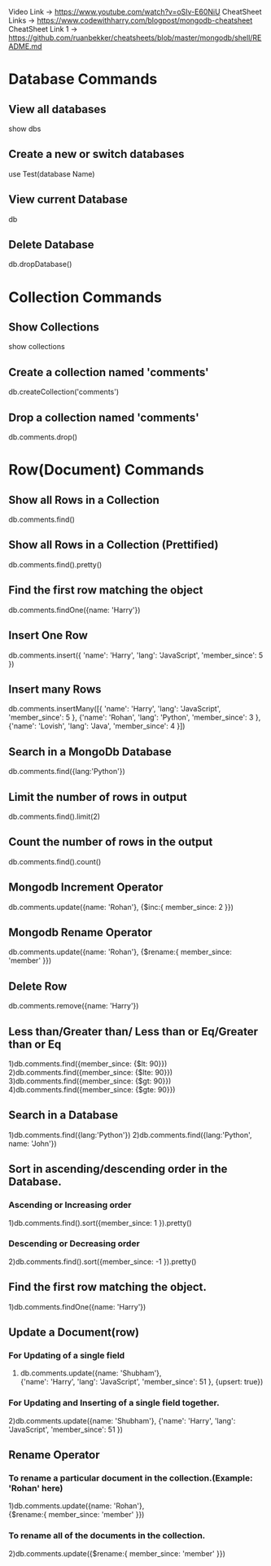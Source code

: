 Video Link -> https://www.youtube.com/watch?v=oSIv-E60NiU
CheatSheet Links -> https://www.codewithharry.com/blogpost/mongodb-cheatsheet
CheatSheet Link 1 -> https://github.com/ruanbekker/cheatsheets/blob/master/mongodb/shell/README.md

# Database Commands

## View all databases

show dbs

## Create a new or switch databases

use Test(database Name)

## View current Database

db

## Delete Database

db.dropDatabase()

# Collection Commands

## Show Collections

show collections

## Create a collection named 'comments'

db.createCollection('comments')

## Drop a collection named 'comments'

db.comments.drop()

# Row(Document) Commands

## Show all Rows in a Collection

db.comments.find()

## Show all Rows in a Collection (Prettified)

db.comments.find().pretty()

## Find the first row matching the object

db.comments.findOne({name: 'Harry'})

## Insert One Row

db.comments.insert({
'name': 'Harry',
'lang': 'JavaScript',
'member_since': 5
})

## Insert many Rows

db.comments.insertMany([{
'name': 'Harry',
'lang': 'JavaScript',
'member_since': 5
},
{'name': 'Rohan',
'lang': 'Python',
'member_since': 3
},
{'name': 'Lovish',
'lang': 'Java',
'member_since': 4
}])

## Search in a MongoDb Database

db.comments.find({lang:'Python'})

## Limit the number of rows in output

db.comments.find().limit(2)

## Count the number of rows in the output

db.comments.find().count()

## Mongodb Increment Operator

db.comments.update({name: 'Rohan'},
{$inc:{
member_since: 2
}})

## Mongodb Rename Operator

db.comments.update({name: 'Rohan'},
{$rename:{
member_since: 'member'
}})

## Delete Row

db.comments.remove({name: 'Harry'})

## Less than/Greater than/ Less than or Eq/Greater than or Eq

1)db.comments.find({member_since: {$lt: 90}})
2)db.comments.find({member_since: {$lte: 90}})
3)db.comments.find({member_since: {$gt: 90}}) 
4)db.comments.find({member_since: {$gte: 90}})

## Search in a Database

1)db.comments.find({lang:'Python'})
2)db.comments.find({lang:'Python', name: 'John'})

## Sort in ascending/descending order in the Database.

### Ascending or Increasing order

1)db.comments.find().sort({member_since: 1 }).pretty()

### Descending or Decreasing order

2)db.comments.find().sort({member_since: -1 }).pretty()

## Find the first row matching the object.

1)db.comments.findOne({name: 'Harry'})

## Update a Document(row)

### For Updating of a single field

1. db.comments.update({name: 'Shubham'},  
   {'name': 'Harry',
   'lang': 'JavaScript',
   'member_since': 51
   }, {upsert: true})

### For Updating and Inserting of a single field together.

2)db.comments.update({name: 'Shubham'},
{'name': 'Harry',
'lang': 'JavaScript',
'member_since': 51
})

## Rename Operator

### To rename a particular document in the collection.(Example: 'Rohan' here)

1)db.comments.update({name: 'Rohan'},  
{$rename:{
member_since: 'member'
}})

### To rename all of the documents in the collection.

2)db.comments.update({$rename:{
member_since: 'member'
}})
